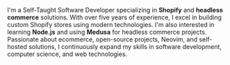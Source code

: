 I'm a Self-Taught Software Developer specializing in **Shopify** and **headless commerce** solutions. With over five years of experience, I excel in building custom Shopify stores using modern technologies. I'm also interested in learning **Node.js** and using **Medusa** for headless commerce projects. Passionate about ecommerce, open-source projects, Neovim, and self-hosted solutions, I continuously expand my skills in software development, computer science, and web technologies.
